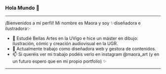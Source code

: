 ### Hola Mundo 👋
<hr>
¡Bienvenidos a mi perfil! Mi nombre es Maora y soy ✨diseñadora e ilustradora✨ 

- 🔭 Estudié Bellas Artes en la UVigo e hice un máster en dibujo: ilustración, cómic y creación audiovisual en la UGR.
- 🌱 Actualmente trabajo como diseñadora web y gestora de contenidos.
- 📫 Si queréis ver mi trabajo podéis verlo en instagram @maora_art (y en un futuro espero que en mi propio portfolio) ✨
<hr>



<!--
**maora131/maora131** is a ✨ _special_ ✨ repository because its `README.md` (this file) appears on your GitHub profile.

Here are some ideas to get you started:

- 🔭 I’m currently working on ...
- 🌱 I’m currently learning ...
- 👯 I’m looking to collaborate on ...
- 🤔 I’m looking for help with ...
- 💬 Ask me about ...
- 📫 How to reach me: ...
- 😄 Pronouns: ...
- ⚡ Fun fact: ...
-->

